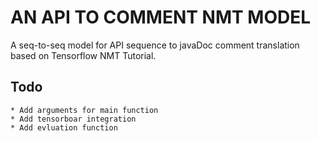 # AN API TO COMMENT NMT MODEL
A seq-to-seq model for API sequence to javaDoc comment translation based on Tensorflow NMT Tutorial.

## Todo
    * Add arguments for main function
    * Add tensorboar integration
    * Add evluation function

